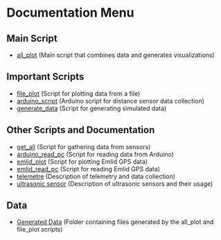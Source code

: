 # Documentation Menu

## Main Script
- [all_plot](https://github.com/TotoB12/TRIC/blob/main/docs/all_plot.md) (Main script that combines data and generates visualizations)

## Important Scripts
- [file_plot](https://github.com/TotoB12/TRIC/blob/main/docs/file_plot.md) (Script for plotting data from a file)
- [arduino_script](https://github.com/TotoB12/TRIC/blob/main/docs/arduino_script.md) (Arduino script for distance sensor data collection)
- [generate_data](https://github.com/TotoB12/TRIC/blob/main/docs/generate_data.md) (Script for generating simulated data)

## Other Scripts and Documentation
- [get_all](https://github.com/TotoB12/TRIC/blob/main/docs/get_all.md) (Script for gathering data from sensors)
- [arduino_read_pc](https://github.com/TotoB12/TRIC/blob/main/docs/arduino_read_pc.md) (Script for reading data from Arduino)
- [emlid_plot](https://github.com/TotoB12/TRIC/blob/main/docs/emlid_plot.md) (Script for plotting Emlid GPS data)
- [emlid_read_pc](https://github.com/TotoB12/TRIC/blob/main/docs/emlid_read_pc.md) (Script for reading Emlid GPS data)
- [telemetre](https://github.com/TotoB12/TRIC/blob/main/docs/telemetre.md) (Description of telemetry and data collection)
- [ultrasonic sensor](https://github.com/TotoB12/TRIC/blob/main/docs/ultrasonic%20sensor.md) (Description of ultrasonic sensors and their usage)

## Data
- [Generated Data](https://github.com/TotoB12/TRIC/tree/main/data) (Folder containing files generated by the all_plot and file_plot scripts)
